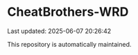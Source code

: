 # CheatBrothers-WRD

Last updated: 2025-06-07 20:26:42

This repository is automatically maintained.
